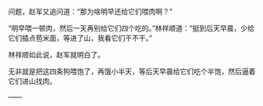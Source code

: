 问题，赵军又追问道：“那为啥明早还给它们喂肉啊？”

“明早喂一顿肉，然后一天再别给它们四个吃的。”林祥顺道：“挺到后天早晨，少给它们插点苞米面，等进了山，我看它们干不干。”

林祥顺如此说，赵军就明白了。

无非就是把这四条狗喂饱了，再饿小半天，等后天早晨给它们吃个半饱，然后逼着它们进山找肉。

——

